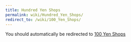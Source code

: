 ```yaml
---
title: Hundred Yen Shops
permalink: wiki/Hundred_Yen_Shops/
redirect_to: /wiki/100_Yen_Shops/
---
```


You should automatically be redirected to [100 Yen Shops](/wiki/100_Yen_Shops/)
